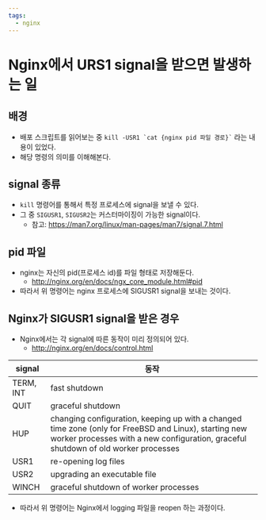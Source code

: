 ```yaml
---
tags:
  - nginx
---
```

# Nginx에서 URS1 signal을 받으면 발생하는 일

## 배경

- 배포 스크립트를 읽어보는 중 `` kill -USR1 `cat {nginx pid 파일 경로}` `` 라는 내용이 있었다.
- 해당 명령의 의미를 이해해본다.

## signal 종류

- `kill` 명령어를 통해서 특정 프로세스에 signal을 보낼 수 있다.
- 그 중 `SIGUSR1`, `SIGUSR2`는 커스터마이징이 가능한 signal이다.
	- 참고: https://man7.org/linux/man-pages/man7/signal.7.html

## pid 파일

- nginx는 자신의 pid(프로세스 id)를 파일 형태로 저장해둔다.
	- http://nginx.org/en/docs/ngx_core_module.html#pid
- 따라서 위 명령어는 nginx 프로세스에 SIGUSR1 signal을 보내는 것이다.

## Nginx가 SIGUSR1 signal을 받은 경우

- Nginx에서는 각 signal에 따른 동작이 미리 정의되어 있다.
	- http://nginx.org/en/docs/control.html

| signal    | 동작                                                                                                                                                                                        |
| --------- | ------------------------------------------------------------------------------------------------------------------------------------------------------------------------------------------- |
| TERM, INT | fast shutdown                                                                                                                                                                               |
| QUIT      | graceful shutdown                                                                                                                                                                           |
| HUP       | changing configuration, keeping up with a changed time zone (only for FreeBSD and Linux), starting new worker processes with a new configuration, graceful shutdown of old worker processes |
| USR1      | re-opening log files                                                                                                                                                                        |
| USR2      | upgrading an executable file                                                                                                                                                                |
| WINCH     | graceful shutdown of worker processes                                                                                                                                                       |

- 따라서 위 명령어는 Nginx에서 logging 파일을 reopen 하는 과정이다.
